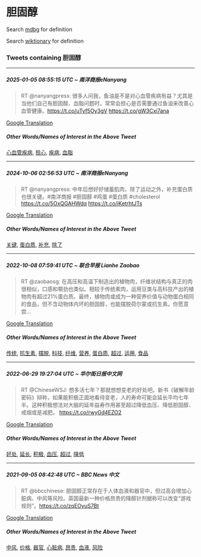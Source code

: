 # 胆固醇

Search [mdbg](https://www.mdbg.net/chinese/dictionary?page=worddict&wdrst=0&wdqb=胆固醇) for definition

Search [wiktionary](https://en.wiktionary.org/wiki/胆固醇) for definition

### Tweets containing 胆固醇

___
##### 2025-01-05 08:55:15 UTC ~ 南洋商报eNanyang
> RT @nanyangpress: 很多人问我，鱼油是不是对心血管疾病有益？尤其是当他们自己有胆固醇、血脂问题时，常常会担心是否需要通过鱼油来改善心血管健康。https://t.co/uTyf5Oy3gV https://t.co/gW3Cxi7ana

[Google Translation](https://translate.google.com/?hi=en&tab=TT&sl=zh-CN&tl=en&op=translate&text=RT+%40nanyangpress%3A+%E5%BE%88%E5%A4%9A%E4%BA%BA%E9%97%AE%E6%88%91%EF%BC%8C%E9%B1%BC%E6%B2%B9%E6%98%AF%E4%B8%8D%E6%98%AF%E5%AF%B9%E5%BF%83%E8%A1%80%E7%AE%A1%E7%96%BE%E7%97%85%E6%9C%89%E7%9B%8A%EF%BC%9F%E5%B0%A4%E5%85%B6%E6%98%AF%E5%BD%93%E4%BB%96%E4%BB%AC%E8%87%AA%E5%B7%B1%E6%9C%89%E8%83%86%E5%9B%BA%E9%86%87%E3%80%81%E8%A1%80%E8%84%82%E9%97%AE%E9%A2%98%E6%97%B6%EF%BC%8C%E5%B8%B8%E5%B8%B8%E4%BC%9A%E6%8B%85%E5%BF%83%E6%98%AF%E5%90%A6%E9%9C%80%E8%A6%81%E9%80%9A%E8%BF%87%E9%B1%BC%E6%B2%B9%E6%9D%A5%E6%94%B9%E5%96%84%E5%BF%83%E8%A1%80%E7%AE%A1%E5%81%A5%E5%BA%B7%E3%80%82https%3A%2F%2Ft.co%2FuTyf5Oy3gV+https%3A%2F%2Ft.co%2FgW3Cxi7ana)
##### Other Words/Names of Interest in the Above Tweet
[心血管疾病](心血管疾病.md), [担心](担心.md), [疾病](疾病.md), [血脂](血脂.md)
___
##### 2024-10-06 02:56:53 UTC ~ 南洋商报eNanyang
> RT @nanyangpress: 中年后想好好储蓄肌肉，除了运动之外，补充蛋白质也很关键。#南洋商报 #胆固醇 #鸡蛋 #蛋白质 #cholesterol https://t.co/5OxQGAHWdq https://t.co/iKetrhtJTs

[Google Translation](https://translate.google.com/?hi=en&tab=TT&sl=zh-CN&tl=en&op=translate&text=RT+%40nanyangpress%3A+%E4%B8%AD%E5%B9%B4%E5%90%8E%E6%83%B3%E5%A5%BD%E5%A5%BD%E5%82%A8%E8%93%84%E8%82%8C%E8%82%89%EF%BC%8C%E9%99%A4%E4%BA%86%E8%BF%90%E5%8A%A8%E4%B9%8B%E5%A4%96%EF%BC%8C%E8%A1%A5%E5%85%85%E8%9B%8B%E7%99%BD%E8%B4%A8%E4%B9%9F%E5%BE%88%E5%85%B3%E9%94%AE%E3%80%82%23%E5%8D%97%E6%B4%8B%E5%95%86%E6%8A%A5+%23%E8%83%86%E5%9B%BA%E9%86%87+%23%E9%B8%A1%E8%9B%8B+%23%E8%9B%8B%E7%99%BD%E8%B4%A8+%23cholesterol+https%3A%2F%2Ft.co%2F5OxQGAHWdq+https%3A%2F%2Ft.co%2FiKetrhtJTs)
##### Other Words/Names of Interest in the Above Tweet
[关键](关键.md), [蛋白质](蛋白质.md), [补充](补充.md), [除了](除了.md)
___
##### 2022-10-08 07:59:41 UTC ~ 联合早报 Lianhe Zaobao
> RT @zaobaosg: 在高压和高温下制造出的植物肉，纤维状结构与真正的肉很相似，口感和嚼劲也类似。相较于传统素肉，运用豆类与高科技产出的植物肉有超过21%蛋白质。最终，植物肉或成为一种营养价值与动物蛋白相同的食品，但不含动物体内坏的胆固醇，也能摆脱荷尔蒙或抗生素。你愿意尝…

[Google Translation](https://translate.google.com/?hi=en&tab=TT&sl=zh-CN&tl=en&op=translate&text=RT+%40zaobaosg%3A+%E5%9C%A8%E9%AB%98%E5%8E%8B%E5%92%8C%E9%AB%98%E6%B8%A9%E4%B8%8B%E5%88%B6%E9%80%A0%E5%87%BA%E7%9A%84%E6%A4%8D%E7%89%A9%E8%82%89%EF%BC%8C%E7%BA%A4%E7%BB%B4%E7%8A%B6%E7%BB%93%E6%9E%84%E4%B8%8E%E7%9C%9F%E6%AD%A3%E7%9A%84%E8%82%89%E5%BE%88%E7%9B%B8%E4%BC%BC%EF%BC%8C%E5%8F%A3%E6%84%9F%E5%92%8C%E5%9A%BC%E5%8A%B2%E4%B9%9F%E7%B1%BB%E4%BC%BC%E3%80%82%E7%9B%B8%E8%BE%83%E4%BA%8E%E4%BC%A0%E7%BB%9F%E7%B4%A0%E8%82%89%EF%BC%8C%E8%BF%90%E7%94%A8%E8%B1%86%E7%B1%BB%E4%B8%8E%E9%AB%98%E7%A7%91%E6%8A%80%E4%BA%A7%E5%87%BA%E7%9A%84%E6%A4%8D%E7%89%A9%E8%82%89%E6%9C%89%E8%B6%85%E8%BF%8721%25%E8%9B%8B%E7%99%BD%E8%B4%A8%E3%80%82%E6%9C%80%E7%BB%88%EF%BC%8C%E6%A4%8D%E7%89%A9%E8%82%89%E6%88%96%E6%88%90%E4%B8%BA%E4%B8%80%E7%A7%8D%E8%90%A5%E5%85%BB%E4%BB%B7%E5%80%BC%E4%B8%8E%E5%8A%A8%E7%89%A9%E8%9B%8B%E7%99%BD%E7%9B%B8%E5%90%8C%E7%9A%84%E9%A3%9F%E5%93%81%EF%BC%8C%E4%BD%86%E4%B8%8D%E5%90%AB%E5%8A%A8%E7%89%A9%E4%BD%93%E5%86%85%E5%9D%8F%E7%9A%84%E8%83%86%E5%9B%BA%E9%86%87%EF%BC%8C%E4%B9%9F%E8%83%BD%E6%91%86%E8%84%B1%E8%8D%B7%E5%B0%94%E8%92%99%E6%88%96%E6%8A%97%E7%94%9F%E7%B4%A0%E3%80%82%E4%BD%A0%E6%84%BF%E6%84%8F%E5%B0%9D%E2%80%A6)
##### Other Words/Names of Interest in the Above Tweet
[传统](传统.md), [抗生素](抗生素.md), [摆脱](摆脱.md), [科技](科技.md), [纤维](纤维.md), [营养](营养.md), [蛋白质](蛋白质.md), [超过](超过.md), [运用](运用.md), [食品](食品.md)
___
##### 2022-06-29 19:27:04 UTC ~ 华尔街日报中文网
> RT @ChineseWSJ: 想多活七年？那就想想变老的好处吧。新书《破解年龄密码》辩称，如果能积极正面地看待变老，人的寿命可能会延长平均七年半。这种积极想法对大脑的延年益寿作用甚至超过降低血压、降低胆固醇、戒烟或是减肥。 https://t.co/rwyGd4EZO2

[Google Translation](https://translate.google.com/?hi=en&tab=TT&sl=zh-CN&tl=en&op=translate&text=RT+%40ChineseWSJ%3A+%E6%83%B3%E5%A4%9A%E6%B4%BB%E4%B8%83%E5%B9%B4%EF%BC%9F%E9%82%A3%E5%B0%B1%E6%83%B3%E6%83%B3%E5%8F%98%E8%80%81%E7%9A%84%E5%A5%BD%E5%A4%84%E5%90%A7%E3%80%82%E6%96%B0%E4%B9%A6%E3%80%8A%E7%A0%B4%E8%A7%A3%E5%B9%B4%E9%BE%84%E5%AF%86%E7%A0%81%E3%80%8B%E8%BE%A9%E7%A7%B0%EF%BC%8C%E5%A6%82%E6%9E%9C%E8%83%BD%E7%A7%AF%E6%9E%81%E6%AD%A3%E9%9D%A2%E5%9C%B0%E7%9C%8B%E5%BE%85%E5%8F%98%E8%80%81%EF%BC%8C%E4%BA%BA%E7%9A%84%E5%AF%BF%E5%91%BD%E5%8F%AF%E8%83%BD%E4%BC%9A%E5%BB%B6%E9%95%BF%E5%B9%B3%E5%9D%87%E4%B8%83%E5%B9%B4%E5%8D%8A%E3%80%82%E8%BF%99%E7%A7%8D%E7%A7%AF%E6%9E%81%E6%83%B3%E6%B3%95%E5%AF%B9%E5%A4%A7%E8%84%91%E7%9A%84%E5%BB%B6%E5%B9%B4%E7%9B%8A%E5%AF%BF%E4%BD%9C%E7%94%A8%E7%94%9A%E8%87%B3%E8%B6%85%E8%BF%87%E9%99%8D%E4%BD%8E%E8%A1%80%E5%8E%8B%E3%80%81%E9%99%8D%E4%BD%8E%E8%83%86%E5%9B%BA%E9%86%87%E3%80%81%E6%88%92%E7%83%9F%E6%88%96%E6%98%AF%E5%87%8F%E8%82%A5%E3%80%82+https%3A%2F%2Ft.co%2FrwyGd4EZO2)
##### Other Words/Names of Interest in the Above Tweet
[好处](好处.md), [延长](延长.md), [积极](积极.md), [血压](血压.md), [超过](超过.md), [降低](降低.md)
___
##### 2021-09-05 08:42:48 UTC ~ BBC News 中文
> RT @bbcchinese: 胆固醇正常存在于人体血液和器官中，但过高会增加心脏病、中风等风险。英国最新一种价格昂贵的降醇针剂据称可以改变“游戏规则”。https://t.co/zqEOyuS7Bt

[Google Translation](https://translate.google.com/?hi=en&tab=TT&sl=zh-CN&tl=en&op=translate&text=RT+%40bbcchinese%3A+%E8%83%86%E5%9B%BA%E9%86%87%E6%AD%A3%E5%B8%B8%E5%AD%98%E5%9C%A8%E4%BA%8E%E4%BA%BA%E4%BD%93%E8%A1%80%E6%B6%B2%E5%92%8C%E5%99%A8%E5%AE%98%E4%B8%AD%EF%BC%8C%E4%BD%86%E8%BF%87%E9%AB%98%E4%BC%9A%E5%A2%9E%E5%8A%A0%E5%BF%83%E8%84%8F%E7%97%85%E3%80%81%E4%B8%AD%E9%A3%8E%E7%AD%89%E9%A3%8E%E9%99%A9%E3%80%82%E8%8B%B1%E5%9B%BD%E6%9C%80%E6%96%B0%E4%B8%80%E7%A7%8D%E4%BB%B7%E6%A0%BC%E6%98%82%E8%B4%B5%E7%9A%84%E9%99%8D%E9%86%87%E9%92%88%E5%89%82%E6%8D%AE%E7%A7%B0%E5%8F%AF%E4%BB%A5%E6%94%B9%E5%8F%98%E2%80%9C%E6%B8%B8%E6%88%8F%E8%A7%84%E5%88%99%E2%80%9D%E3%80%82https%3A%2F%2Ft.co%2FzqEOyuS7Bt)
##### Other Words/Names of Interest in the Above Tweet
[中风](中风.md), [价格](价格.md), [器官](器官.md), [心脏病](心脏病.md), [昂贵](昂贵.md), [血液](血液.md), [风险](风险.md)
